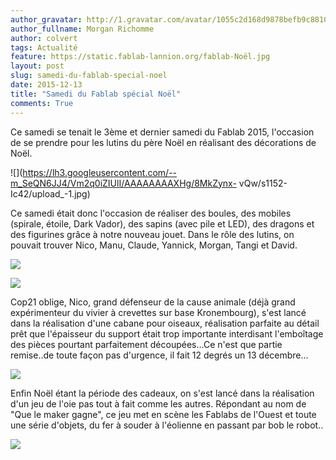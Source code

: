 ```yaml
---
author_gravatar: http://1.gravatar.com/avatar/1055c2d168d9878befb9c8810eda96dc?s=96&d=mm&r=g
author_fullname: Morgan Richomme
author: colvert
tags: Actualité
feature: https://static.fablab-lannion.org/fablab-Noël.jpg
layout: post
slug: samedi-du-fablab-special-noel
date: 2015-12-13
title: "Samedi du Fablab spécial Noël"
comments: True
---
```

Ce samedi se tenait le 3ème et dernier samedi du Fablab 2015, l'occasion de se
prendre pour les lutins du père Noël en réalisant des décorations de Noël.

![](https://lh3.googleusercontent.com/--m_SeQN6JJ4/Vm2q0iZIUlI/AAAAAAAAXHg/8MkZynx-
vQw/s1152-Ic42/upload_-1.jpg)

Ce samedi était donc l'occasion de réaliser des boules, des mobiles (spirale,
étoile, Dark Vador), des sapins (avec pile et LED), des dragons et des
figurines grâce à notre nouveau jouet. Dans le rôle des lutins, on pouvait
trouver Nico, Manu, Claude, Yannick, Morgan, Tangi et David.

![](https://pbs.twimg.com/media/CWGs60rWIAAKHtW.jpg)

![](https://pbs.twimg.com/media/CV2OrIzWoAEAqgM.jpg)

Cop21 oblige, Nico, grand défenseur de la cause animale (déjà grand
expérimenteur du vivier à crevettes sur base Kronembourg), s'est lancé dans la
réalisation d'une cabane pour oiseaux, réalisation parfaite au détail prêt que
l'épaisseur du support était trop importante interdisant l'emboîtage des
pièces pourtant parfaitement découpées…Ce n'est que partie remise..de toute
façon pas d'urgence, il fait 12 degrés un 13 décembre…

![](https://lh3.googleusercontent.com/-9GSieObxGKI/Vm2qzn4cpTI/AAAAAAAAXHY/av5iChYTgWA/s1152-Ic42/upload_-1.jpg)

Enfin Noël étant la période des cadeaux, on s'est lancé dans la réalisation
d'un jeu de l'oie pas tout à fait comme les autres. Répondant au nom de "Que
le maker gagne", ce jeu met en scène les Fablabs de l'Ouest et toute une série
d'objets, du fer à souder à l'éolienne en passant par bob le robot..

![](https://lh3.googleusercontent.com/-zaYFeOaDLHc/Vm2qyH1F1II/AAAAAAAAXHQ/sGqh3Y7a87U/s1152-Ic42/upload_-1.jpg)




